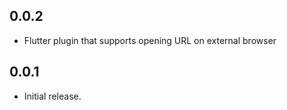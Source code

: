 ## 0.0.2

* Flutter plugin that supports opening URL on external browser

## 0.0.1

* Initial release.
